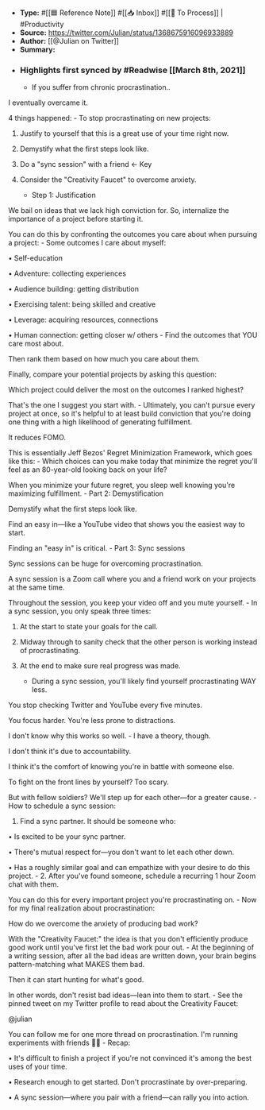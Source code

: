 - **Type:** #[[🟦 Reference Note]] #[[📥 Inbox]] #[[📝 To Process]] | #Productivity
- **Source:** https://twitter.com/Julian/status/1368675916096933889
- **Author:** [[@Julian on Twitter]]
- **Summary:**
- ### Highlights first synced by #Readwise [[March 8th, 2021]]
    - If you suffer from chronic procrastination..

I eventually overcame it.

4 things happened:
    - To stop procrastinating on new projects:

1. Justify to yourself that this is a great use of your time right now. 

2. Demystify what the first steps look like.

3. Do a "sync session" with a friend ← Key

4. Consider the "Creativity Faucet" to overcome anxiety.
    - Step 1: Justification

We bail on ideas that we lack high conviction for. So, internalize the importance of a project before starting it. 

You can do this by confronting the outcomes you care about when pursuing a project:
    - Some outcomes I care about myself:

• Self-education

• Adventure: collecting experiences

‍• Audience building: getting distribution

• Exercising talent: being skilled and creative

• Leverage: acquiring resources, connections

• Human connection: getting closer w/ others
    - Find the outcomes that YOU care most about.

Then rank them based on how much you care about them.

Finally, compare your potential projects by asking this question: 

Which project could deliver the most on the outcomes I ranked highest?

That's the one I suggest you start with.
    - Ultimately, you can't pursue every project at once, so it's helpful to at least build conviction that you're doing one thing with a high likelihood of generating fulfillment. 

It reduces FOMO.

This is essentially Jeff Bezos' Regret Minimization Framework, which goes like this:
    - Which choices can you make today that minimize the regret you'll feel as an 80-year-old looking back on your life? 

When you minimize your future regret, you sleep well knowing you're maximizing fulfillment.
    - Part 2: Demystification

Demystify what the first steps look like. 

Find an easy in—like a YouTube video that shows you the easiest way to start.

Finding an "easy in" is critical.
    - Part 3: Sync sessions

Sync sessions can be huge for overcoming procrastination.

A sync session is a Zoom call where you and a friend work on your projects at the same time.

Throughout the session, you keep your video off and you mute yourself.
    - In a sync session, you only speak three times:

1. At the start to state your goals for the call.

2. Midway through to sanity check that the other person is working instead of procrastinating.

3. At the end to make sure real progress was made.
    - During a sync session, you'll likely find yourself procrastinating WAY less.

You stop checking Twitter and YouTube every five minutes.

You focus harder. You're less prone to distractions.

I don't know why this works so well.
    - I have a theory, though.

I don't think it's due to accountability. 

I think it's the comfort of knowing you're in battle with someone else.

To fight on the front lines by yourself? Too scary. 

But with fellow soldiers? We'll step up for each other—for a greater cause.
    - How to schedule a sync session:

1. Find a sync partner. It should be someone who:

• Is excited to be your sync partner.

• There's mutual respect for—you don't want to let each other down.

• Has a roughly similar goal and can empathize with your desire to do this project.
    - 2. After you've found someone, schedule a recurring 1 hour Zoom chat with them.

You can do this for every important project you're procrastinating on.
    - Now for my final realization about procrastination:

How do we overcome the anxiety of producing bad work? 

With the "Creativity Faucet:" the idea is that you don't efficiently produce good work until you've first let the bad work pour out.
    - At the beginning of a writing session, after all the bad ideas are written down, your brain begins pattern-matching what MAKES them bad. 

Then it can start hunting for what's good.

In other words, don't resist bad ideas—lean into them to start.
    - See the pinned tweet on my Twitter profile to read about the Creativity Faucet: 

@julian

You can follow me for one more thread on procrastination. I'm running experiments with friends 🦖💨
    - Recap:

• It's difficult to finish a project if you're not convinced it's among the best uses of your time.

• Research enough to get started. Don't procrastinate by over-preparing.

• A sync session—where you pair with a friend—can rally you into action.

